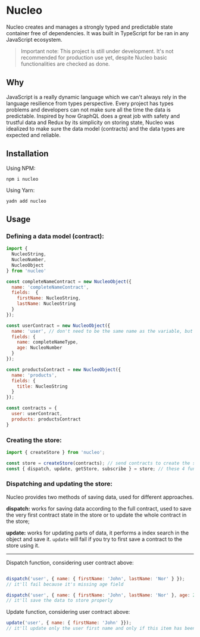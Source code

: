 # Nucleo

Nucleo creates and manages a strongly typed and predictable state container free of dependencies. It was built in TypeScript for be ran in any JavaScript ecosystem.

> Important note: This project is still under development. It's not recommended for production use yet, despite Nucleo basic functionalities are checked as done.

## Why

JavaScript is a really dynamic language which we can't always rely in the language resilience from types perspective. Every project has types problems and developers can not make sure all the time the data is predictable. Inspired by how GraphQL does a great job with safety and trustful data and Redux by its simplicity on storing state, Nucleo was idealized to make sure the data model (contracts) and the data types are expected and reliable.

## Installation

Using NPM:

```
npm i nucleo
```

Using Yarn:

```
yadn add nucleo
```

## Usage

### Defining a data model (contract):

```javascript
import {
  NucleoString,
  NucleoNumber,
  NucleoObject
} from 'nucleo'

const completeNameContract = new NucleoObject({
  name: 'completeNameContract',
  fields:  {
    firstName: NucleoString,
    lastName: NucleoString
  }
});

const userContract = new NucleoObject({
  name: 'user', // don't need to be the same name as the variable, but need to be unique
  fields: {
    name: completeNameType,
    age: NucleoNumber
  }
});

const productsContract = new NucleoObject({
  name: 'products',
  fields: {
    title: NucleoString
  }
});

const contracts = {
  user: userContract,
  products: productsContract
}
```

### Creating the store:

```javascript
import { createStore } from 'nucleo';

const store = createStore(contracts); // send contracts to create the store
const { dispatch, update, getStore, subscribe } = store; // these 4 functions are returned from store creation
```

### Dispatching and updating the store:

Nucleo provides two methods of saving data, used for different approaches.

**dispatch:** works for saving data according to the full contract, used to save the very first contract state in the store or to update the whole contract in the store;

**update:** works for updating parts of data, it performs a index search in the object and save it. `update` will fail if you try to first save a contract to the store using it.

---

Dispatch function, considering user contract above:

```javascript

dispatch('user', { name: { firstName: 'John', lastName: 'Nor' } });
// it'll fail because it's missing age field

dispatch('user', { name: { firstName: 'John', lastName: 'Nor' }, age: 27 });
// it'll save the data to store properly
```

Update function, considering user contract above:

```javascript
update('user', { name: { firstName: 'John' }});
// it'll update only the user first name and only if this item has been already created in the store before
```

